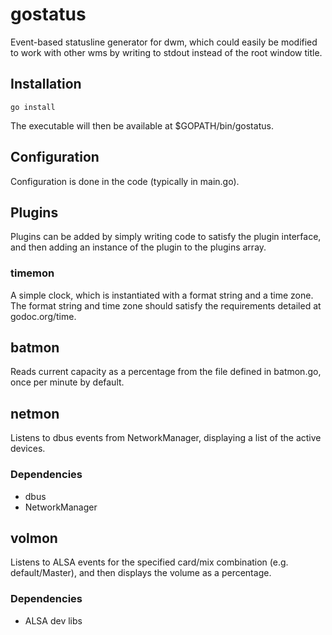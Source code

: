 # gostatus

Event-based statusline generator for dwm, which could easily be modified
to work with other wms by writing to stdout instead of the root window
title.

## Installation
```
go install
```
The executable will then be available at $GOPATH/bin/gostatus.

## Configuration
Configuration is done in the code (typically in main.go).

## Plugins
Plugins can be added by simply writing code to satisfy the plugin
interface, and then adding an instance of the plugin to the plugins
array.

### timemon
A simple clock, which is instantiated with a format string and a time
zone. The format string and time zone should satisfy the requirements
detailed at godoc.org/time.

## batmon
Reads current capacity as a percentage from the file defined in
batmon.go, once per minute by default.

## netmon
Listens to dbus events from NetworkManager, displaying a list of the
active devices.

### Dependencies
- dbus
- NetworkManager

## volmon
Listens to ALSA events for the specified card/mix combination (e.g.
default/Master), and then displays the volume as a percentage.

### Dependencies
- ALSA dev libs
